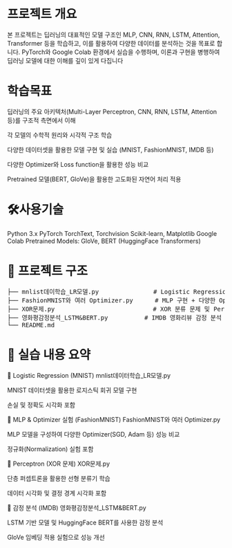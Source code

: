 # 프로젝트 개요
본 프로젝트는 딥러닝의 대표적인 모델 구조인 MLP, CNN, RNN, LSTM, Attention, Transformer 등을 학습하고, 이를 활용하여 다양한 데이터를 분석하는 것을 목표로 합니다. PyTorch와 Google Colab 환경에서 실습을 수행하며, 이론과 구현을 병행하여 딥러닝 모델에 대한 이해를 깊이 있게 다집니다

# 학습목표
딥러닝의 주요 아키텍처(Multi-Layer Perceptron, CNN, RNN, LSTM, Attention 등)를 구조적 측면에서 이해

각 모델의 수학적 원리와 시각적 구조 학습

다양한 데이터셋을 활용한 모델 구현 및 실습 (MNIST, FashionMNIST, IMDB 등)

다양한 Optimizer와 Loss function을 활용한 성능 비교

Pretrained 모델(BERT, GloVe)을 활용한 고도화된 자연어 처리 적용

# 🛠️사용기술
Python 3.x
PyTorch
TorchText, Torchvision
Scikit-learn, Matplotlib
Google Colab
Pretrained Models: GloVe, BERT (HuggingFace Transformers)

# 📁 프로젝트 구조
<pre>
├── mnlist데이학습_LR모델.py               # Logistic Regression with MNIST
├── FashionMNIST와 여러 Optimizer.py      # MLP 구현 + 다양한 Optimizer 실험
├── XOR문제.py                           # XOR 분류 문제 및 Perceptron 구현
├── 영화평감정분석_LSTM&BERT.py          # IMDB 영화리뷰 감정 분석 with LSTM, BERT
└── README.md
</pre>

# 🧪 실습 내용 요약
🔹 Logistic Regression (MNIST)
mnlist데이터학습_LR모델.py

MNIST 데이터셋을 활용한 로지스틱 회귀 모델 구현

손실 및 정확도 시각화 포함

🔹 MLP & Optimizer 실험 (FashionMNIST)
FashionMNIST와 여러 Optimizer.py

MLP 모델을 구성하여 다양한 Optimizer(SGD, Adam 등) 성능 비교

정규화(Normalization) 실험 포함

🔹 Perceptron (XOR 문제)
XOR문제.py

단층 퍼셉트론을 활용한 선형 분류기 학습

데이터 시각화 및 결정 경계 시각화 포함

🔹 감정 분석 (IMDB)
영화평감정분석_LSTM&BERT.py

LSTM 기반 모델 및 HuggingFace BERT를 사용한 감정 분석

GloVe 임베딩 적용 실험으로 성능 개선
